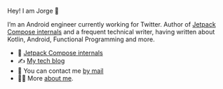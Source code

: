 Hey! I am Jorge 👋

I’m an Android engineer currently working for Twitter. Author of [Jetpack Compose internals](https://leanpub.com/composeinternals/) and a frequent technical writer, having written about Kotlin, Android, Functional Programming and more.

- 📖 [Jetpack Compose internals](https://leanpub.com/composeinternals/)
- ✍️ [My tech blog](https://jorgecastillo.dev/)
- 📩 You can contact me [by mail](mailto:jorge.castillo.prz@gmail.com)
- 🙋‍♂️ More [about me](https://jorgecastillo.dev/about).

<!--
**JorgeCastilloPrz/jorgecastilloprz** is a ✨ _special_ ✨ repository because its `README.md` (this file) appears on your GitHub profile.

Here are some ideas to get you started:

- 🔭 I’m currently working on ...
- 🌱 I’m currently learning ...
- 👯 I’m looking to collaborate on ...
- 🤔 I’m looking for help with ...
- 💬 Ask me about ...
- 📫 How to reach me: ...
- 😄 Pronouns: ...
- ⚡ Fun fact: ...
-->
